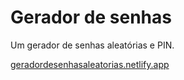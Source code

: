 # Gerador de senhas
Um gerador de senhas aleatórias e PIN.

<a href="https://geradordesenhasaleatorias.netlify.app" target="blank">geradordesenhasaleatorias.netlify.app</a>
